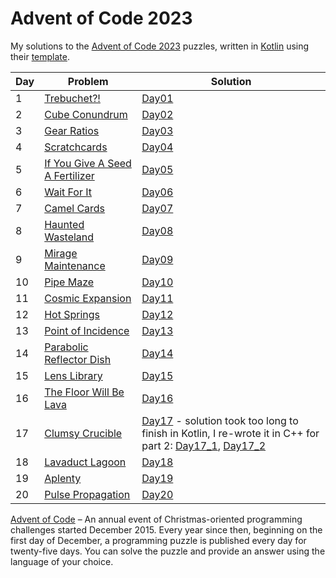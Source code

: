 # Advent of Code 2023

My solutions to the [Advent of Code 2023][aoc2023] puzzles, written in [Kotlin][kotlin] using their [template].

| Day | Problem                                                                | Solution                                                                                                                                                                                                                                                                                                                                                    |
|-----|------------------------------------------------------------------------|-------------------------------------------------------------------------------------------------------------------------------------------------------------------------------------------------------------------------------------------------------------------------------------------------------------------------------------------------------------|
| 1   | [Trebuchet?!](https://adventofcode.com/2023/day/1)                     | [Day01](https://github.com/MickyOR/advent-of-code-2023-kotlin/blob/main/src/Day01.kt)                                                                                                                                                                                                                                                                       |
| 2   | [Cube Conundrum](https://adventofcode.com/2023/day/2)                  | [Day02](https://github.com/MickyOR/advent-of-code-2023-kotlin/blob/main/src/Day02.kt)                                                                                                                                                                                                                                                                       |
| 3   | [Gear Ratios](https://adventofcode.com/2023/day/3)                     | [Day03](https://github.com/MickyOR/advent-of-code-2023-kotlin/blob/main/src/Day03.kt)                                                                                                                                                                                                                                                                       |
| 4   | [Scratchcards](https://adventofcode.com/2023/day/4)                    | [Day04](https://github.com/MickyOR/advent-of-code-2023-kotlin/blob/main/src/Day04.kt)                                                                                                                                                                                                                                                                       |
| 5   | [If You Give A Seed A Fertilizer](https://adventofcode.com/2023/day/5) | [Day05](https://github.com/MickyOR/advent-of-code-2023-kotlin/blob/main/src/Day05.kt)                                                                                                                                                                                                                                                                       |
| 6   | [Wait For It](https://adventofcode.com/2023/day/6)                     | [Day06](https://github.com/MickyOR/advent-of-code-2023-kotlin/blob/main/src/Day06.kt)                                                                                                                                                                                                                                                                       |
| 7   | [Camel Cards](https://adventofcode.com/2023/day/7)                     | [Day07](https://github.com/MickyOR/advent-of-code-2023-kotlin/blob/main/src/Day07.kt)                                                                                                                                                                                                                                                                       |
| 8   | [Haunted Wasteland](https://adventofcode.com/2023/day/8)               | [Day08](https://github.com/MickyOR/advent-of-code-2023-kotlin/blob/main/src/Day08.kt)                                                                                                                                                                                                                                                                       |
| 9   | [Mirage Maintenance](https://adventofcode.com/2023/day/9)              | [Day09](https://github.com/MickyOR/advent-of-code-2023-kotlin/blob/main/src/Day09.kt)                                                                                                                                                                                                                                                                       |
| 10  | [Pipe Maze](https://adventofcode.com/2023/day/10)                      | [Day10](https://github.com/MickyOR/advent-of-code-2023-kotlin/blob/main/src/Day10.kt)                                                                                                                                                                                                                                                                       |
| 11  | [Cosmic Expansion](https://adventofcode.com/2023/day/11)               | [Day11](https://github.com/MickyOR/advent-of-code-2023-kotlin/blob/main/src/Day11.kt)                                                                                                                                                                                                                                                                       |
| 12  | [Hot Springs](https://adventofcode.com/2023/day/12)                    | [Day12](https://github.com/MickyOR/advent-of-code-2023-kotlin/blob/main/src/Day12.kt)                                                                                                                                                                                                                                                                       |
| 13  | [Point of Incidence](https://adventofcode.com/2023/day/13)             | [Day13](https://github.com/MickyOR/advent-of-code-2023-kotlin/blob/main/src/Day13.kt)                                                                                                                                                                                                                                                                       |
| 14  | [Parabolic Reflector Dish](https://adventofcode.com/2023/day/14)       | [Day14](https://github.com/MickyOR/advent-of-code-2023-kotlin/blob/main/src/Day14.kt)                                                                                                                                                                                                                                                                       |
| 15  | [Lens Library](https://adventofcode.com/2023/day/15)                   | [Day15](https://github.com/MickyOR/advent-of-code-2023-kotlin/blob/main/src/Day15.kt)                                                                                                                                                                                                                                                                       |
| 16  | [The Floor Will Be Lava](https://adventofcode.com/2023/day/16)         | [Day16](https://github.com/MickyOR/advent-of-code-2023-kotlin/blob/main/src/Day16.kt)                                                                                                                                                                                                                                                                       |
| 17  | [Clumsy Crucible](https://adventofcode.com/2023/day/17)                | [Day17](https://github.com/MickyOR/advent-of-code-2023-kotlin/blob/main/src/Day17.kt) - solution took too long to finish in Kotlin, I re-wrote it in C++ for part 2: [Day17_1](https://github.com/MickyOR/advent-of-code-2023-kotlin/blob/main/src/Day17_1.cpp), [Day17_2](https://github.com/MickyOR/advent-of-code-2023-kotlin/blob/main/src/Day17_2.cpp) |
| 18  | [Lavaduct Lagoon](https://adventofcode.com/2023/day/18)                | [Day18](https://github.com/MickyOR/advent-of-code-2023-kotlin/blob/main/src/Day18.kt)                                                                                                                                                                                                                                                                       |
| 19  | [Aplenty](https://adventofcode.com/2023/day/19)                        | [Day19](https://github.com/MickyOR/advent-of-code-2023-kotlin/blob/main/src/Day19.kt)                                                                                                                                                                                                                                                                       |
| 20  | [Pulse Propagation](https://adventofcode.com/2023/day/20)              | [Day20](https://github.com/MickyOR/advent-of-code-2023-kotlin/blob/main/src/Day20.kt)                                                                                                                                                                                                                                                                       |

[^aoc]:
[Advent of Code][aoc] – An annual event of Christmas-oriented programming challenges started December 2015.
Every year since then, beginning on the first day of December, a programming puzzle is published every day for twenty-five days.
You can solve the puzzle and provide an answer using the language of your choice.

[aoc2023]: https://adventofcode.com/2023
[aoc]: https://adventofcode.com
[kotlin]: https://kotlinlang.org
[template]: https://github.com/kotlin-hands-on/advent-of-code-kotlin-template
